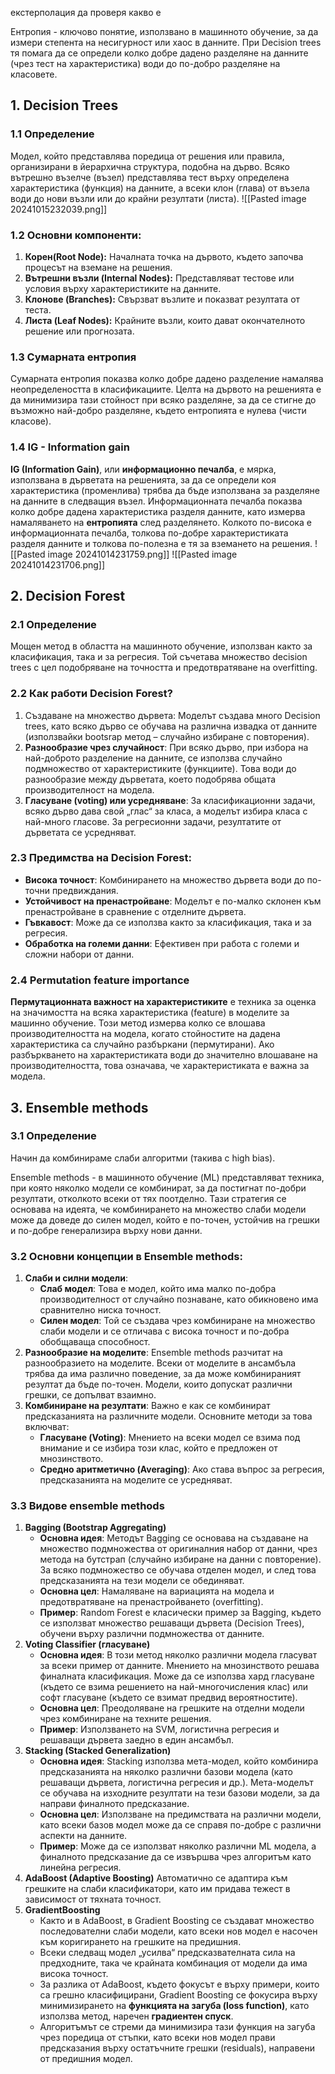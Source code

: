 екстерполация да проверя какво е


Ентропия - ключово понятие, използвано в машинното обучение, за да измери степента на несигурност или хаос в данните. При Decision trees тя помага да се определи колко добре дадено разделяне на данните (чрез тест на характеристика) води до по-добро разделяне на класовете.
## 1. Decision Trees
### 1.1 Определение
Модел, който представлява поредица от решения или правила, организирани в йерархична структура, подобна на дърво. Всяко вътрешно възелче (възел) представлява тест върху определена характеристика (функция) на данните, а всеки клон (глава) от възела води до нови възли или до крайни резултати (листа).
![[Pasted image 20241015232039.png]]
### 1.2 Основни компоненти:
1. **Корен(Root Node):** Началната точка на дървото, където започва процесът на вземане на решения.
2. **Вътрешни възли (Internal Nodes):** Представляват тестове или условия върху характеристиките на данните.
3. **Клонове (Branches):** Свързват възлите и показват резултата от теста.
4. **Листа (Leaf Nodes):** Крайните възли, които дават окончателното решение или прогнозата.
### 1.3 Сумарната ентропия
Сумарната ентропия показва колко добре дадено разделение намалява неопределеността в класификациите. Целта на дървото на решенията е да минимизира тази стойност при всяко разделяне, за да се стигне до възможно най-добро разделяне, където ентропията е нулева (чисти класове).
### 1.4 IG - Information gain
**IG (Information Gain)**, или **информационно печалба**, е мярка, използвана в дърветата на решенията, за да се определи коя характеристика (променлива) трябва да бъде използвана за разделяне на данните в следващия възел. Информационната печалба показва колко добре дадена характеристика разделя данните, като измерва намаляването на **ентропията** след разделянето. Колкото по-висока е информационната печалба, толкова по-добре характеристиката разделя данните и толкова по-полезна е тя за вземането на решения.
![[Pasted image 20241014231759.png]]
![[Pasted image 20241014231706.png]]
## 2. Decision Forest
### 2.1 Определение 
Мощен метод в областта на машинното обучение, използван както за класификация, така и за регресия. Той съчетава множество decision trees с цел подобряване на точността и предотвратяване на overfitting.
### 2.2 Как работи Decision Forest?
1. Създаване на множество дървета: Моделът създава много Decision trees, като всяко дърво се обучава на различна извадка от данните (използвайки bootsrap метод – случайно избиране с повторения).
2. **Разнообразие чрез случайност**: При всяко дърво, при избора на най-доброто разделение на данните, се използва случайно подмножество от характеристиките (функциите). Това води до разнообразие между дърветата, което подобрява общата производителност на модела.
3. **Гласуване (voting) или усредняване**: За класификационни задачи, всяко дърво дава свой „глас“ за класа, а моделът избира класа с най-много гласове. За регресионни задачи, резултатите от дърветата се усредняват.
### 2.3 Предимства на Decision Forest:
- **Висока точност**: Комбинирането на множество дървета води до по-точни предвиждания.
- **Устойчивост на пренастройване**: Моделът е по-малко склонен към пренастройване в сравнение с отделните дървета.
- **Гъвкавост**: Може да се използва както за класификация, така и за регресия.
- **Обработка на големи данни**: Ефективен при работа с големи и сложни набори от данни.
### 2.4 Permutation feature importance
**Пермутационната важност на характеристиките** е техника за оценка на значимостта на всяка характеристика (feature) в моделите за машинно обучение. Този метод измерва колко се влошава производителността на модела, когато стойностите на дадена характеристика са случайно разбъркани (пермутирани). Ако разбъркването на характеристиката води до значително влошаване на производителността, това означава, че характеристиката е важна за модела.
## 3. Ensemble methods
### 3.1 Определение
Начин да комбинираме слаби алгоритми (такива с high bias).

Ensemble methods - в машинното обучение (ML) представляват техника, при която няколко модели се комбинират, за да постигнат по-добри резултати, отколкото всеки от тях поотделно. Тази стратегия се основава на идеята, че комбинирането на множество слаби модели може да доведе до силен модел, който е по-точен, устойчив на грешки и по-добре генерализира върху нови данни.

### 3.2 Основни концепции в Ensemble methods:
1. **Слаби и силни модели**:
    - **Слаб модел**: Това е модел, който има малко по-добра производителност от случайно познаване, като обикновено има сравнително ниска точност.
    - **Силен модел**: Той се създава чрез комбиниране на множество слаби модели и се отличава с висока точност и по-добра обобщаваща способност.
2. **Разнообразие на моделите**: Ensemble methods разчитат на разнообразието на моделите. Всеки от моделите в ансамбъла трябва да има различно поведение, за да може комбинираният резултат да бъде по-точен. Модели, които допускат различни грешки, се допълват взаимно.
3. **Комбиниране на резултати**: Важно е как се комбинират предсказанията на различните модели. Основните методи за това включват:
	- **Гласуване (Voting)**: Мнението на всеки модел се взима под внимание и се избира този клас, който е предложен от мнозинството.
	- **Средно аритметично (Averaging)**: Ако става въпрос за регресия, предсказанията на моделите се усредняват.
### 3.3 Видове ensemble methods
1. **Bagging (Bootstrap Aggregating)**
	- **Основна идея**: Методът Bagging се основава на създаване на множество подмножества от оригиналния набор от данни, чрез метода на бутстрап (случайно избиране на данни с повторение). За всяко подмножество се обучава отделен модел, и след това предсказанията на тези модели се обединяват.
	- **Основна цел**: Намаляване на вариацията на модела и предотвратяване на пренастройването (overfitting).
	- **Пример**: Random Forest е класически пример за Bagging, където се използват множество решаващи дървета (Decision Trees), обучени върху различни подмножества от данните.
3. **Voting Classifier (гласуване)**
	- **Основна идея**: В този метод няколко различни модела гласуват за всеки пример от данните. Мнението на мнозинството решава финалната класификация. Може да се използва хард гласуване (където се взима решението на най-многочисления клас) или софт гласуване (където се взимат предвид вероятностите).
	- **Основна цел**: Преодоляване на грешките на отделни модели чрез комбиниране на техните решения.
	- **Пример**: Използването на SVM, логистична регресия и решаващи дървета заедно в един ансамбъл.
4.  **Stacking (Stacked Generalization)**
	- **Основна идея**: Stacking използва мета-модел, който комбинира предсказанията на няколко различни базови модела (като решаващи дървета, логистична регресия и др.). Мета-моделът се обучава на изходните резултати на тези базови модели, за да направи финалното предсказание.
	- **Основна цел**: Използване на предимствата на различни модели, като всеки базов модел може да се справя по-добре с различни аспекти на данните.
	- **Пример**: Може да се използват няколко различни ML модела, а финалното предсказание да се извършва чрез алгоритъм като линейна регресия.
5. **AdaBoost (Adaptive Boosting)**
	Автоматично се адаптира към грешките на слаби класификатори, като им придава тежест в зависимост от тяхната точност.
6. **GradientBoosting**
	- Както и в AdaBoost, в Gradient Boosting се създават множество последователни слаби модели, като всеки нов модел е насочен към коригирането на грешките на предишния.
	- Всеки следващ модел „усилва“ предсказвателната сила на предходните, така че крайната комбинация от модели да има висока точност.
	- За разлика от AdaBoost, където фокусът е върху примери, които са грешно класифицирани, Gradient Boosting се фокусира върху минимизирането на **функцията на загуба (loss function)**, като използва метод, наречен **градиентен спуск**.
	- Алгоритъмът се стреми да минимизира тази функция на загуба чрез поредица от стъпки, като всеки нов модел прави предсказания върху остатъчните грешки (residuals), направени от предишния модел.